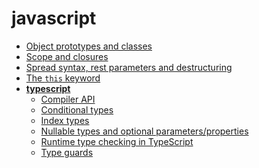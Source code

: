 <!-- this entire file is auto-generated -->

# javascript

<!-- optional markdown-notes-tree directory description starts here -->

<!-- optional markdown-notes-tree directory description ends here -->

- [Object prototypes and classes](Object-prototypes-classes.md)
- [Scope and closures](Scope-closures.md)
- [Spread syntax, rest parameters and destructuring](Spread-syntax-rest-parameters-destructuring.md)
- [The `this` keyword](This-keyword.md)
- [**typescript**](typescript/README.md)
    - [Compiler API](typescript/Compiler-API.md)
    - [Conditional types](typescript/Conditional-types.md)
    - [Index types](typescript/Index-types.md)
    - [Nullable types and optional parameters/properties](typescript/Nullable-types-optional-parameters-properties.md)
    - [Runtime type checking in TypeScript](typescript/Runtime-type-checking.md)
    - [Type guards](typescript/Type-guards.md)

